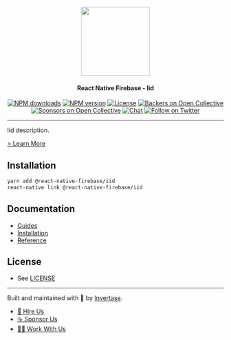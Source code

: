 <p align="center">
  <a href="https://invertase.io/oss/react-native-firebase">
    <img width="160px" src="https://i.imgur.com/JIyBtKW.png"><br/>
  </a>
  <h4 align="center">React Native Firebase - Iid</h2>
</p>

<p align="center">
  <a href="https://www.npmjs.com/package/@react-native-firebase/iid"><img src="https://img.shields.io/npm/dm/@react-native-firebase/iid.svg?style=flat-square" alt="NPM downloads"></a>
  <a href="https://www.npmjs.com/package/@react-native-firebase/iid"><img src="https://img.shields.io/npm/v/@react-native-firebase/iid.svg?style=flat-square" alt="NPM version"></a>
  <a href="/LICENSE"><img src="https://img.shields.io/npm/l/react-native-firebase.svg?style=flat-square" alt="License"></a>
  <a href="#backers"><img src="https://opencollective.com/react-native-firebase/backers/badge.svg?style=flat-square" alt="Backers on Open Collective"></a>
  <a href="#sponsors"><img src="https://opencollective.com/react-native-firebase/sponsors/badge.svg?style=flat-square" alt="Sponsors on Open Collective"></a>
  <a href="https://discord.gg/C9aK28N"><img src="https://img.shields.io/discord/295953187817521152.svg?logo=discord&style=flat-square&colorA=7289da&label=discord" alt="Chat"></a>
  <a href="https://twitter.com/rnfirebase"><img src="https://img.shields.io/twitter/follow/rnfirebase.svg?style=social&label=Follow" alt="Follow on Twitter"></a>
</p>

----

Iid description.

[> Learn More](https://firebase.google.com/products/iid/)

## Installation

```bash
yarn add @react-native-firebase/iid
react-native link @react-native-firebase/iid
```

## Documentation

 - [Guides](#TODO)
 - [Installation](#TODO)
 - [Reference](#TODO)

## License

- See [LICENSE](/LICENSE)

----

Built and maintained with 💛 by [Invertase](https://invertase.io). 

- [💼 Hire Us](https://invertase.io/hire-us)
- [☕️ Sponsor Us](https://opencollective.com/react-native-firebase)
- [👩‍💻 Work With Us](https://invertase.io/jobs)
